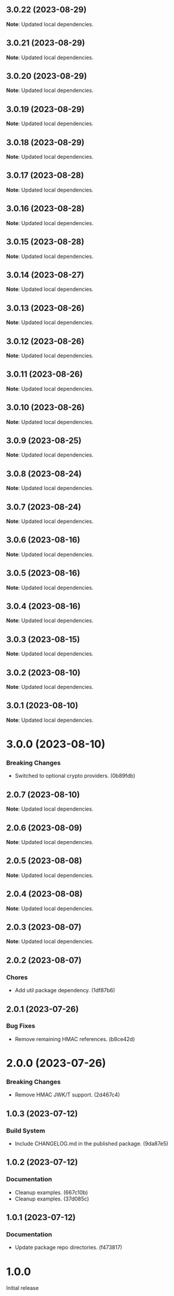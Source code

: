 ## 3.0.22 (2023-08-29)

**Note**: Updated local dependencies.

## 3.0.21 (2023-08-29)

**Note**: Updated local dependencies.

## 3.0.20 (2023-08-29)

**Note**: Updated local dependencies.

## 3.0.19 (2023-08-29)

**Note**: Updated local dependencies.

## 3.0.18 (2023-08-29)

**Note**: Updated local dependencies.

## 3.0.17 (2023-08-28)

**Note**: Updated local dependencies.

## 3.0.16 (2023-08-28)

**Note**: Updated local dependencies.

## 3.0.15 (2023-08-28)

**Note**: Updated local dependencies.

## 3.0.14 (2023-08-27)

**Note**: Updated local dependencies.

## 3.0.13 (2023-08-26)

**Note**: Updated local dependencies.

## 3.0.12 (2023-08-26)

**Note**: Updated local dependencies.

## 3.0.11 (2023-08-26)

**Note**: Updated local dependencies.

## 3.0.10 (2023-08-26)

**Note**: Updated local dependencies.

## 3.0.9 (2023-08-25)

**Note**: Updated local dependencies.

## 3.0.8 (2023-08-24)

**Note**: Updated local dependencies.

## 3.0.7 (2023-08-24)

**Note**: Updated local dependencies.

## 3.0.6 (2023-08-16)

**Note**: Updated local dependencies.

## 3.0.5 (2023-08-16)

**Note**: Updated local dependencies.

## 3.0.4 (2023-08-16)

**Note**: Updated local dependencies.

## 3.0.3 (2023-08-15)

**Note**: Updated local dependencies.

## 3.0.2 (2023-08-10)

**Note**: Updated local dependencies.

## 3.0.1 (2023-08-10)

**Note**: Updated local dependencies.

# 3.0.0 (2023-08-10)

### Breaking Changes

- Switched to optional crypto providers. (0b89fdb)

## 2.0.7 (2023-08-10)

**Note**: Updated local dependencies.

## 2.0.6 (2023-08-09)

**Note**: Updated local dependencies.

## 2.0.5 (2023-08-08)

**Note**: Updated local dependencies.

## 2.0.4 (2023-08-08)

**Note**: Updated local dependencies.

## 2.0.3 (2023-08-07)

**Note**: Updated local dependencies.

## 2.0.2 (2023-08-07)

### Chores

- Add util package dependency. (1df87b6)

## 2.0.1 (2023-07-26)

### Bug Fixes

- Remove remaining HMAC references. (b8ce42d)

# 2.0.0 (2023-07-26)

### Breaking Changes

- Remove HMAC JWK/T support. (2d467c4)

## 1.0.3 (2023-07-12)

### Build System

- Include CHANGELOG.md in the published package. (9da87e5)

## 1.0.2 (2023-07-12)

### Documentation

- Cleanup examples. (667c10b)
- Cleanup examples. (37d085c)

## 1.0.1 (2023-07-12)

### Documentation

- Update package repo directories. (f473817)

# 1.0.0

Initial release
